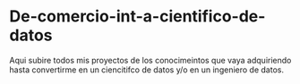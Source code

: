 # De-comercio-int-a-cientifico-de-datos
Aqui subire todos mis proyectos de los conocimeintos que vaya adquiriendo hasta convertirme en un ciencitifco de datos y/o en un ingeniero de datos.

